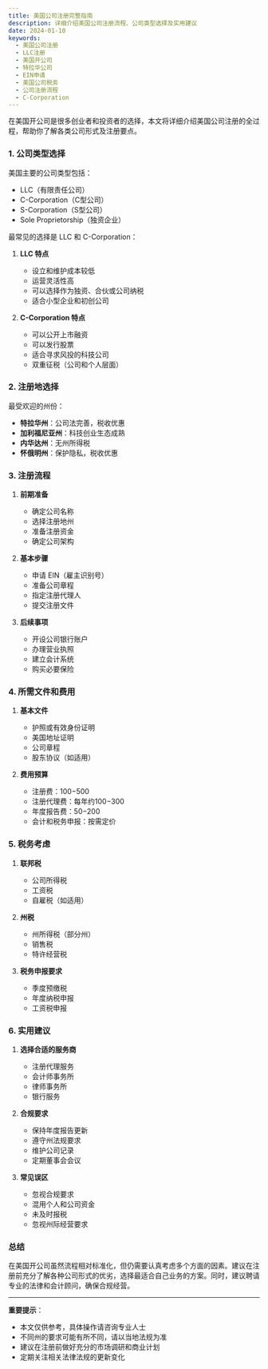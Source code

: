 ```yaml
---
title: 美国公司注册完整指南
description: 详细介绍美国公司注册流程、公司类型选择及实用建议
date: 2024-01-10
keywords:
  - 美国公司注册
  - LLC注册
  - 美国开公司
  - 特拉华公司
  - EIN申请
  - 美国公司税务
  - 公司注册流程
  - C-Corporation
---
```


在美国开公司是很多创业者和投资者的选择，本文将详细介绍美国公司注册的全过程，帮助你了解各类公司形式及注册要点。

### 1. **公司类型选择**

美国主要的公司类型包括：
- LLC（有限责任公司）
- C-Corporation（C型公司）
- S-Corporation（S型公司）
- Sole Proprietorship（独资企业）

最常见的选择是 LLC 和 C-Corporation：

1. **LLC 特点**
   - 设立和维护成本较低
   - 运营灵活性高
   - 可以选择作为独资、合伙或公司纳税
   - 适合小型企业和初创公司

2. **C-Corporation 特点**
   - 可以公开上市融资
   - 可以发行股票
   - 适合寻求风投的科技公司
   - 双重征税（公司和个人层面）

### 2. **注册地选择**

最受欢迎的州份：
- **特拉华州**：公司法完善，税收优惠
- **加利福尼亚州**：科技创业生态成熟
- **内华达州**：无州所得税
- **怀俄明州**：保护隐私，税收优惠

### 3. **注册流程**

1. **前期准备**
   - 确定公司名称
   - 选择注册地州
   - 准备注册资金
   - 确定公司架构

2. **基本步骤**
   - 申请 EIN（雇主识别号）
   - 准备公司章程
   - 指定注册代理人
   - 提交注册文件

3. **后续事项**
   - 开设公司银行账户
   - 办理营业执照
   - 建立会计系统
   - 购买必要保险

### 4. **所需文件和费用**

1. **基本文件**
   - 护照或有效身份证明
   - 美国地址证明
   - 公司章程
   - 股东协议（如适用）

2. **费用预算**
   - 注册费：$100-$500
   - 注册代理费：每年约$100-$300
   - 年度报告费：$50-$200
   - 会计和税务申报：按需定价

### 5. **税务考虑**

1. **联邦税**
   - 公司所得税
   - 工资税
   - 自雇税（如适用）

2. **州税**
   - 州所得税（部分州）
   - 销售税
   - 特许经营税

3. **税务申报要求**
   - 季度预缴税
   - 年度纳税申报
   - 工资税申报

### 6. **实用建议**

1. **选择合适的服务商**
   - 注册代理服务
   - 会计师事务所
   - 律师事务所
   - 银行服务

2. **合规要求**
   - 保持年度报告更新
   - 遵守州法规要求
   - 维护公司记录
   - 定期董事会会议

3. **常见误区**
   - 忽视合规要求
   - 混用个人和公司资金
   - 未及时报税
   - 忽视州际经营要求

### 总结

在美国开公司虽然流程相对标准化，但仍需要认真考虑多个方面的因素。建议在注册前充分了解各种公司形式的优劣，选择最适合自己业务的方案。同时，建议聘请专业的法律和会计顾问，确保合规经营。

---

**重要提示**：
- 本文仅供参考，具体操作请咨询专业人士
- 不同州的要求可能有所不同，请以当地法规为准
- 建议在注册前做好充分的市场调研和商业计划
- 定期关注相关法律法规的更新变化 